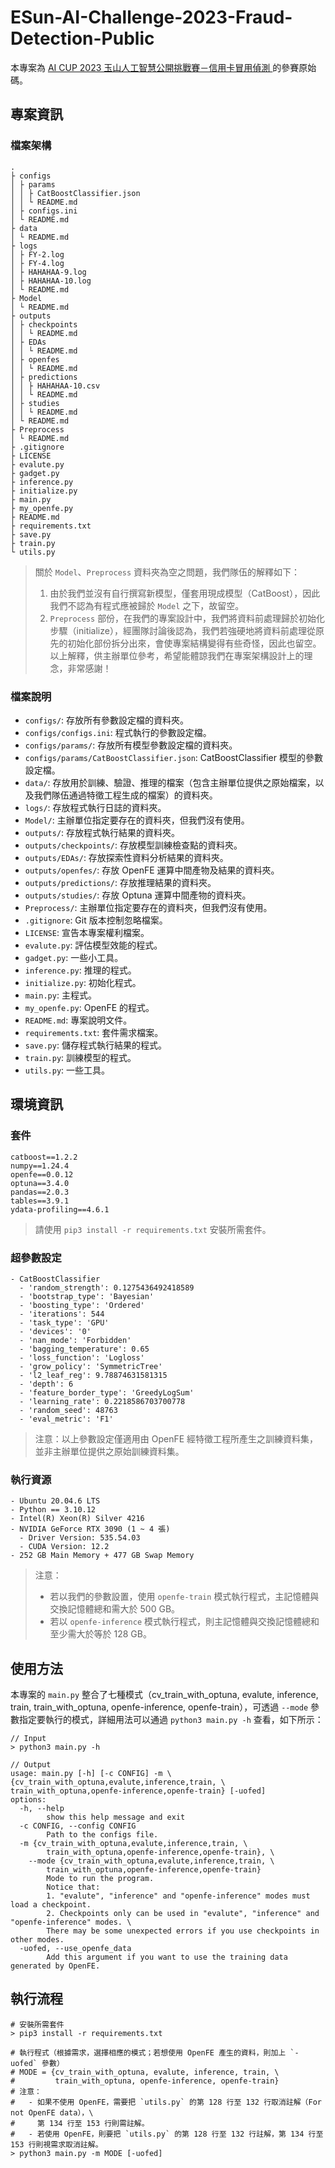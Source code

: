 # ESun-AI-Challenge-2023-Fraud-Detection-Public

本專案為 [AI CUP 2023 玉山人工智慧公開挑戰賽－信用卡冒用偵測 ](https://tbrain.trendmicro.com.tw/Competitions/Details/31) 的參賽原始碼。

## 專案資訊
### 檔案架構
```
.
├ configs
│ ├ params
│ │ ├ CatBoostClassifier.json
│ │ └ README.md
│ ├ configs.ini
│ └ README.md
├ data
│ └ README.md
├ logs
│ ├ FY-2.log
│ ├ FY-4.log
│ ├ HAHAHAA-9.log
│ ├ HAHAHAA-10.log
│ └ README.md
├ Model
│ └ README.md
├ outputs
│ ├ checkpoints
│ │ └ README.md
│ ├ EDAs
│ │ └ README.md
│ ├ openfes
│ │ └ README.md
│ ├ predictions
│ │ ├ HAHAHAA-10.csv
│ │ └ README.md
│ ├ studies
│ │ └ README.md
│ └ README.md
├ Preprocess
│ └ README.md
├ .gitignore
├ LICENSE
├ evalute.py
├ gadget.py
├ inference.py
├ initialize.py
├ main.py
├ my_openfe.py
├ README.md
├ requirements.txt
├ save.py
├ train.py
└ utils.py
```
> 關於 `Model`、`Preprocess` 資料夾為空之問題，我們隊伍的解釋如下：
> 1. 由於我們並沒有自行撰寫新模型，僅套用現成模型（CatBoost），因此我們不認為有程式應被歸於 `Model` 之下，故留空。
> 2. `Preprocess` 部份，在我們的專案設計中，我們將資料前處理歸於初始化步驟（initialize），經團隊討論後認為，我們若強硬地將資料前處理從原先的初始化部份拆分出來，會使專案結構變得有些奇怪，因此也留空。
> 以上解釋，供主辦單位參考，希望能體諒我們在專案架構設計上的理念，非常感謝！

### 檔案說明
- `configs/`: 存放所有參數設定檔的資料夾。
- `configs/configs.ini`: 程式執行的參數設定檔。
- `configs/params/`: 存放所有模型參數設定檔的資料夾。
- `configs/params/CatBoostClassifier.json`: CatBoostClassifier 模型的參數設定檔。
- `data/`: 存放用於訓練、驗證、推理的檔案（包含主辦單位提供之原始檔案，以及我們隊伍通過特徵工程生成的檔案）的資料夾。
- `logs/`: 存放程式執行日誌的資料夾。
- `Model/`: 主辦單位指定要存在的資料夾，但我們沒有使用。
- `outputs/`: 存放程式執行結果的資料夾。
- `outputs/checkpoints/`: 存放模型訓練檢查點的資料夾。
- `outputs/EDAs/`: 存放探索性資料分析結果的資料夾。
- `outputs/openfes/`: 存放 OpenFE 運算中間產物及結果的資料夾。
- `outputs/predictions/`: 存放推理結果的資料夾。
- `outputs/studies/`: 存放 Optuna 運算中間產物的資料夾。
- `Preprocess/`: 主辦單位指定要存在的資料夾，但我們沒有使用。
- `.gitignore`: Git 版本控制忽略檔案。
- `LICENSE`: 宣告本專案權利檔案。
- `evalute.py`: 評估模型效能的程式。
- `gadget.py`: 一些小工具。
- `inference.py`: 推理的程式。
- `initialize.py`: 初始化程式。
- `main.py`: 主程式。
- `my_openfe.py`: OpenFE 的程式。
- `README.md`: 專案說明文件。
- `requirements.txt`: 套件需求檔案。
- `save.py`: 儲存程式執行結果的程式。
- `train.py`: 訓練模型的程式。
- `utils.py`: 一些工具。

## 環境資訊
### 套件
```
catboost==1.2.2
numpy==1.24.4
openfe==0.0.12
optuna==3.4.0
pandas==2.0.3
tables==3.9.1
ydata-profiling==4.6.1
```
> 請使用 `pip3 install -r requirements.txt` 安裝所需套件。

### 超參數設定
```
- CatBoostClassifier
  - 'random_strength': 0.1275436492418589
  - 'bootstrap_type': 'Bayesian'
  - 'boosting_type': 'Ordered'
  - 'iterations': 544
  - 'task_type': 'GPU'
  - 'devices': '0'
  - 'nan_mode': 'Forbidden'
  - 'bagging_temperature': 0.65
  - 'loss_function': 'Logloss'
  - 'grow_policy': 'SymmetricTree'
  - 'l2_leaf_reg': 9.78874631581315
  - 'depth': 6
  - 'feature_border_type': 'GreedyLogSum'
  - 'learning_rate': 0.2218586703700778
  - 'random_seed': 48763
  - 'eval_metric': 'F1'
```
> 注意：以上參數設定僅適用由 OpenFE 經特徵工程所產生之訓練資料集，並非主辦單位提供之原始訓練資料集。

### 執行資源
```
- Ubuntu 20.04.6 LTS
- Python == 3.10.12
- Intel(R) Xeon(R) Silver 4216
- NVIDIA GeForce RTX 3090 (1 ~ 4 張)
  - Driver Version: 535.54.03
  - CUDA Version: 12.2
- 252 GB Main Memory + 477 GB Swap Memory
```
> 注意：
>   - 若以我們的參數設置，使用 `openfe-train` 模式執行程式，主記憶體與交換記憶體總和需大於 500 GB。
>   - 若以 `openfe-inference` 模式執行程式，則主記憶體與交換記憶體總和至少需大於等於 128 GB。

## 使用方法
本專案的 `main.py` 整合了七種模式（cv_train_with_optuna, evalute, inference, train, train_with_optuna, openfe-inference, openfe-train），可透過 `--mode` 參數指定要執行的模式，詳細用法可以通過 `python3 main.py -h` 查看，如下所示：

```
// Input
> python3 main.py -h

// Output
usage: main.py [-h] [-c CONFIG] -m \
{cv_train_with_optuna,evalute,inference,train, \
train_with_optuna,openfe-inference,openfe-train} [-uofed]
options:
  -h, --help
        show this help message and exit
  -c CONFIG, --config CONFIG
        Path to the configs file.
  -m {cv_train_with_optuna,evalute,inference,train, \
        train_with_optuna,openfe-inference,openfe-train}, \
    --mode {cv_train_with_optuna,evalute,inference,train, \
        train_with_optuna,openfe-inference,openfe-train}
        Mode to run the program.
        Notice that:
        1. "evalute", "inference" and "openfe-inference" modes must load a checkpoint.
        2. Checkpoints only can be used in "evalute", "inference" and "openfe-inference" modes. \
        There may be some unexpected errors if you use checkpoints in other modes.
  -uofed, --use_openfe_data
        Add this argument if you want to use the training data generated by OpenFE.
```

## 執行流程
```
# 安裝所需套件
> pip3 install -r requirements.txt

# 執行程式（根據需求，選擇相應的模式；若想使用 OpenFE 產生的資料，則加上 `-uofed` 參數）
# MODE = {cv_train_with_optuna, evalute, inference, train, \
#         train_with_optuna, openfe-inference, openfe-train}
# 注意：
#   - 如果不使用 OpenFE，需要把 `utils.py` 的第 128 行至 132 行取消註解（For not OpenFE data），\
#     第 134 行至 153 行則需註解。
#   - 若使用 OpenFE，則要把 `utils.py` 的第 128 行至 132 行註解，第 134 行至 153 行則視需求取消註解。
> python3 main.py -m MODE [-uofed]
```
